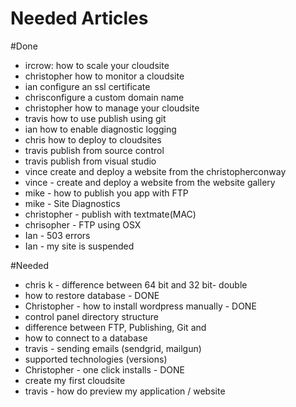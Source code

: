Needed Articles
==================

#Done
- ircrow:  how to scale your cloudsite
- christopher how to monitor a cloudsite
- ian configure an ssl certificate
- chrisconfigure a custom domain name
- christopher how to manage your cloudsite
- travis how to use publish using git
- ian how to enable diagnostic logging
- chris how to deploy to cloudsites
- travis publish from source control
- travis publish from visual studio
- vince create and deploy a website from the christopherconway
- vince - create and deploy a website from the website gallery
- mike - how to publish you app with FTP
- mike - Site Diagnostics
- christopher - publish with textmate(MAC)
- chrisopher - FTP using OSX
- Ian - 503 errors
- Ian - my site is suspended


#Needed

- chris k - difference between 64 bit and 32 bit- double
- how to restore database - DONE
- Christopher - how to install wordpress manually - DONE
- control panel directory structure
- difference between FTP, Publishing, Git and 
- how to connect to a database
- travis - sending emails (sendgrid, mailgun)
- supported technologies (versions)
- Christopher - one click installs - DONE
- create my first cloudsite
- travis - how do preview my application / website
